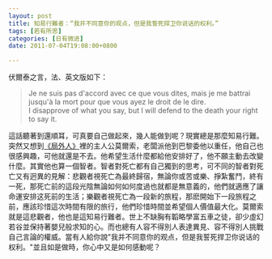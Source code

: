 ```yaml
---
layout: post
title: 知易行難者：“我并不同意你的观点，但是我誓死捍卫你说话的权利。”
tags: [若有所思]
categories: [日有微进]
date: 2011-07-04T19:08:00+0800

---
```


伏爾泰之言，法、英文版如下：

> Je ne suis pas d'accord avec ce que vous dites, mais je me battrai jusqu'à la mort pour que vous ayez le droit de le dire.  
> I disapprove of what you say, but I will defend to the death your right to say it.

這話聽著到還順耳，可真要自己做起來，幾人能做到呢？現實總是那麼知易行難。突然又想到[《局外人》][Link 1]裡的主人公莫爾索，老闆派他到巴黎委他以重任，他自己也很感興趣，可他就還是不去。他希望生活什麼都給他安排好了，他不願主動去改變什麼。其實他也算一個智者。智者對死亡都有自己獨到的思考，可不同的智者對死亡又有迥異的見解：悲觀者視死亡為最終歸宿，無論你或苦或樂、掙紮奮鬥，終有一死，那死亡前的這段光陰無論如何如何度過也就都是無意義的，他們就適應了讓命運安排这死前的生活；樂觀者視死亡為一段新的旅程，那麽開始下一段旅程之前，應該珍惜這次時間有限的旅行，他們珍惜時間並希望個人價值最大化。莫爾索就是這悲觀者，他也是這知易行難者。世上不缺胸有韜略學富五車之徒，卻少虛幻若谷並保持著嬰兒般求知的心。而也總有人容不得別人表達異見、容不得別人挑戰自己言論的權威。當有人給你說"我并不同意你的观点，但是我誓死捍卫你说话的权利。"並且如是做時，你心中又是如何感動呢？


[Link 1]: http://book.douban.com/subject/1052203/